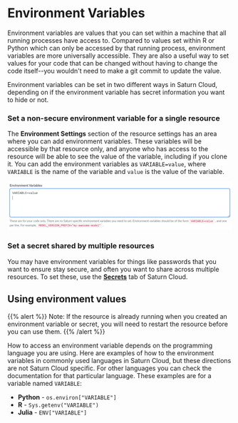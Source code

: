 # Environment Variables

Environment variables are values that you can set within a machine that all running processes have access to. Compared to values set within R or Python which can only be accessed by that running process, environment variables
are more universally accessible. They are also a useful way to set values for your code that can be changed without having to change the code itself--you wouldn't need to make a git commit to update the value.

Environment variables can be set in two different ways in Saturn Cloud, depending on if the environment variable has secret information you want to hide or not.

### Set a non-secure environment variable for a single resource

The **Environment Settings** section of the resource settings has an area where you can add environment variables. These variables will be accessible by that resource only, and anyone who has access to the resource
will be able to see the value of the variable, including if you clone it. You can add the environment variables as `VARIABLE=value`, where `VARIABLE` is the name of the variable and `value` is the value of the variable.

![Environment variables UI](/images/docs/environment.webp "doc-image")

### Set a secret shared by multiple resources

You may have environment variables for things like passwords that you want to ensure stay secure, and often you want to share across multiple resources. To set these, use the [**Secrets**](<docs/enterprise/installation/encrypting-kubernetes-secrets.md>) tab of Saturn Cloud.

## Using environment values

{{% alert %}}
Note: If the resource is already running when you created an environment variable or secret, you will need to restart the resource before you can use them.
{{% /alert %}}

How to access an environment variable depends on the programming language you are using. Here are examples of how to the environment variables in commonly used languages in Saturn Cloud,
but these directions are not Saturn Cloud specific. For other languages you can check the documentation for that particular language. These examples are for a variable named `VARIABLE`:

* **Python** - `os.environ["VARIABLE"]`
* **R**  - `Sys.getenv("VARIABLE")`
* **Julia**  - `ENV["VARIABLE"]`